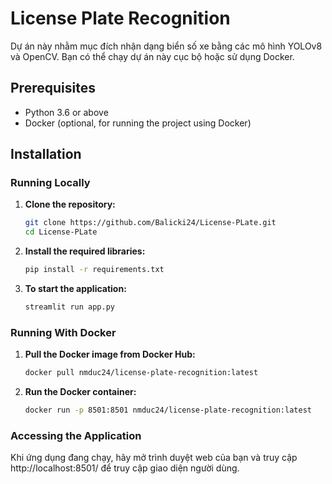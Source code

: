 # License Plate Recognition

Dự án này nhằm mục đích nhận dạng biển số xe bằng các mô hình YOLOv8 và OpenCV. Bạn có thể chạy dự án này cục bộ hoặc sử dụng Docker.

## Prerequisites

- Python 3.6 or above
- Docker (optional, for running the project using Docker)

## Installation

### Running Locally

1. **Clone the repository:**
   ```bash
   git clone https://github.com/Balicki24/License-PLate.git
   cd License-PLate
2. **Install the required libraries:**
   ```bash
   pip install -r requirements.txt
3. **To start the application:**
   ```bash
   streamlit run app.py

### Running With Docker
1. **Pull the Docker image from Docker Hub:**
   ```bash
   docker pull nmduc24/license-plate-recognition:latest
2. **Run the Docker container:**
   ```bash
   docker run -p 8501:8501 nmduc24/license-plate-recognition:latest
### Accessing the Application
Khi ứng dụng đang chạy, hãy mở trình duyệt web của bạn và truy cập http://localhost:8501/ để truy cập giao diện người dùng.


